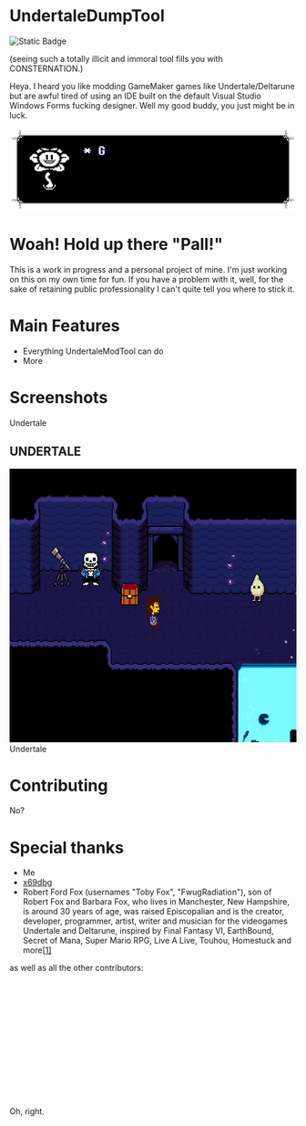 # UndertaleDumpTool
![Static Badge](https://img.shields.io/badge/I%20love%20Undertale!-I%20love%20the%20game%20Undertale%20released%20by%20Toby%20Fox%20in%202015-red?logo=undertale&logoColor=red)

(seeing such a totally illicit and immoral tool fills you with CONSTERNATION.)

Heya. I heard you like modding GameMaker games like Undertale/Deltarune but are awful tired of using an IDE built on the default Visual Studio Windows Forms fucking designer. Well my good buddy, you just might be in luck.

![Flowey saying it how it is.](images/flowey.gif)

# Woah! Hold up there "Pall!"
This is a work in progress and a personal project of mine. I'm just working on this on my own time for fun. If you have a problem with it, well, for the sake of retaining public professionality I can't quite tell you where to stick it.

# Main Features

* Everything UndertaleModTool can do
* More

# Screenshots
Undertale
## UNDERTALE
<img src="images/undertale.png" alt="UNDERTALE" width="640" height="480"/>
Undertale

# Contributing
No?

# Special thanks
* Me
* [x69dbg](https://x64dbg.ru/)
* Robert Ford Fox (usernames "Toby Fox", "FwugRadiation"), son of Robert Fox and Barbara Fox, who lives in Manchester, New Hampshire, is around 30 years of age, was raised Episcopalian and is the creator, developer, programmer, artist, writer and musician for the videogames Undertale and Deltarune, inspired by Final Fantasy VI, EarthBound, Secret of Mana, Super Mario RPG, Live A Live, Touhou, Homestuck and more[[1]](https://en.wikipedia.org/wiki/Toby_Fox)

as well as all the other contributors:<br><br><br><br><br><br><br><br><br><br><br><br><br><br>

Oh, right.
